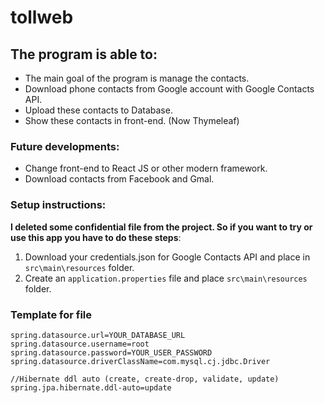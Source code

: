 # tollweb

## The program is able to:
- The main goal of the program is manage the contacts.
- Download phone contacts from Google account with Google Contacts API.
- Upload these contacts to Database.
- Show these contacts in front-end. (Now Thymeleaf)

### Future developments:
- Change front-end to React JS or other modern framework. 
- Download contacts from Facebook and Gmal.

### Setup instructions:
**I deleted some confidential file from the project. So if you want to try or use this app you have to do these steps**:

  1. Download your credentials.json for Google Contacts API and place in ```src\main\resources``` folder.
  2. Create an ```application.properties``` file and place ```src\main\resources``` folder.
  
### Template for file
```
spring.datasource.url=YOUR_DATABASE_URL
spring.datasource.username=root
spring.datasource.password=YOUR_USER_PASSWORD
spring.datasource.driverClassName=com.mysql.cj.jdbc.Driver

//Hibernate ddl auto (create, create-drop, validate, update)
spring.jpa.hibernate.ddl-auto=update
```
